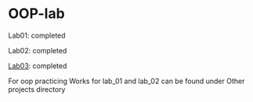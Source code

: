 # OOP-lab
Lab01: completed

Lab02: completed

[Lab03](https://github.com/HanselGray/OOP-lab/tree/release/Lab003): completed

[Lab04]: completed 

For oop practicing
Works for lab_01 and lab_02 can be found under Other projects directory
